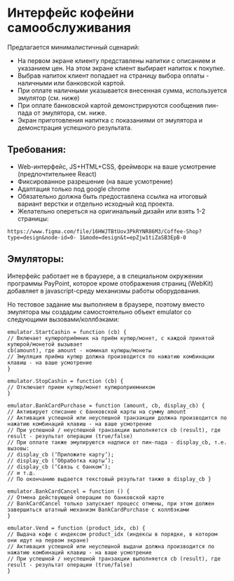 # Интерфейс кофейни самообслуживания

Предлагается минималистичный сценарий:

- На первом экране клиенту представлены напитки с описанием и указанием цен. На этом экране клиент выбирает напиток к покупке.
- Выбрав напиток клиент попадает на страницу выбора оплаты - наличными или банковской картой.
- При оплате наличными указывается внесенная сумма, используется эмулятор (см. ниже)
- При оплате банковской картой демонстрируются сообщения пин-пада от эмулятора, см. ниже.
- Экран приготовления напитка с показаниями от эмулятора и демонстрация успешного
  результата.

## Требования:

- Web-интерфейс, JS+HTML+CSS, фреймворк на ваше усмотрение (предпочтительнее React)
- Фиксированное разрешение (на ваше усмотрение)
- Адаптация только под google chrome
- Обязательно должна быть предоставлена ссылка на итоговый вариант верстки и отдельно
  исходный код проекта.
- Желательно опереться на оригинальный дизайн или взять 1-2 страницы:


```
https://www.figma.com/file/16HWJTBtUov3PkRYNR86M3/Coffee-Shop?type=design&node-id=0- 1&mode=design&t=epZjw1tiZaSB3EpB-0
```

## Эмуляторы:

Интерфейс работает не в браузере, а в специальном окружении программы PayPoint, которое кроме отображения страниц (WebKit) добавляет в javascript-среду механизмы работы оборудования.

Но тестовое задание мы выполняем в браузере, поэтому вместо эмулятора мы создадим самостоятельно объект emulator со следующими вызовами/коллбэками:

```
emulator.StartCashin = function (cb) {
// Включает купюроприёмник на приём купюр/монет, с каждой принятой купюрой/монетой вызывает
cb(amount), где amount - номинал купюры/монеты
// Эмуляция приёма купюр должна производится по нажатию комбинации клавиш - на ваше усмотрение
}
```

```
emulator.StopCashin = function (cb) {
// Отключает прием купюр/монет купюроприемником
}
```

```
emulator.BankCardPurchase = function (amount, cb, display_cb) {
// Активирует списание с банковской карты на сумму amount
// Активация успешной или неуспешной транзакции должна производится по нажатию комбинаций клавиш - на ваше усмотрение
// При успешной / неуспешной транзакции выполняется cb (result), где result - результат операции (true/false)
// При оплате также эмулируются надписи от пин-пада - display_cb, т.е. вызовы:
// display_cb (‘Приложите карту’);
// display_cb (‘Обработка карты’);
// display_cb (‘Связь с банком’);
// и т.д.
// По окончанию выдается текстовый результат также в display_cb }
```

```
emulator.BankCardCancel = function () {
// Отмена действующей операции по банковской карте
// BankCardCancel только запускает процесс отмены, при этом должен завершиться штатный механизм BankCardPurchase с коллбэками
}
```

```
emulator.Vend = function (product_idx, cb) {
// Выдача кофе с индексом product_idx (индексы в порядке, в котором они идут на первом экране)
// Активация успешной или неуспешной выдачи должна производится по нажатию комбинаций клавиш - на ваше усмотрение
// При успешной / неуспешной транзакции выполняется cb (result), где result - результат операции (true/false)
}
```

